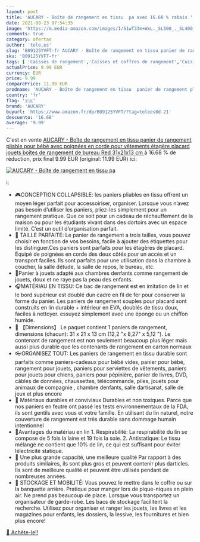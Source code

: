 ```yaml
---
layout: post
title: 'AUCARY - Boîte de rangement en tissu  pa avec 16.68 % rabais '
date: 2021-08-23 07:54:35
image: 'https://m.media-amazon.com/images/I/51wT33m+WxL._SL500_._SL400_.jpg'
comments: true
category: ofertas
author: 'tole.es'
slug: 'B09125YVFT-fr AUCARY - Boîte de rangement en tissu panier de rangement...'
sku: 'B09125YVFT-fr'
tags: [ 'Caisses de rangement','Caisses et coffres de rangement','Cuisine et Maison','Paniers et boîtes de rangement','Rangement et organisation','aucary', ]
actualPrice: 9.99 EUR
currency: EUR
price: 9.99
comparePrice: 11.99 EUR
prodname: 'AUCARY - Boîte de rangement en tissu  panier de rangement pliable pour bébé avec poignées en corde pour vêtements  étagère  placard  jouets  boîtes de rangement de bureau  Red  31x21x13 cm '
country: 'fr'
flag: '🇫🇷'
brand: 'AUCARY'
buyurl: 'https://www.amazon.fr/dp/B09125YVFT/?tag=tolees0d-21'
descuento: '16.68'
average: '9.99'
---
```


C'est en vente [AUCARY - Boîte de rangement en tissu  panier de rangement pliable pour bébé avec poignées en corde pour vêtements  étagère  placard  jouets  boîtes de rangement de bureau  Red  31x21x13 cm ](https://www.amazon.fr/dp/B09125YVFT/?tag=tolees0d-21)  à  16.68 % de réduction, prix final  9.99 EUR (original: 11.99 EUR) ici:

[![AUCARY - Boîte de rangement en tissu  pa](https://m.media-amazon.com/images/I/51wT33m+WxL._SL500_._SL400_.jpg)](https://www.amazon.fr/dp/B09125YVFT/?tag=tolees0d-21)

ℹ️:

- 🎮CONCEPTION COLLAPSIBLE: les paniers pliables en tissu offrent un moyen léger parfait pour accessoiriser, organiser. Lorsque vous n’avez pas besoin d’utiliser les paniers, pliez-les simplement pour un rangement pratique. Que ce soit pour un cadeau de réchauffement de la maison ou pour les étudiants vivant dans des dortoirs avec un espace limité. C’est un outil d’organisation parfait.
- 🏓 TAILLE PARFAITE: Le panier de rangement a trois tailles, vous pouvez choisir en fonction de vos besoins, facile à ajouter des étiquettes pour les distinguer.Ces paniers sont parfaits pour les étagères de placard. Équipé de poignées en corde des deux côtés pour un accès et un transport faciles. Ils sont parfaits pour une utilisation dans la chambre à coucher, la salle détude, la salle de repos, le bureau, etc.
- 👖Panier à jouets adapté aux chambres denfants comme rangement de jouets, doux et ne raye pas la peau des enfants.
- 🎧MATÉRIAU EN TISSU: Ce bac de rangement est en imitation de lin et le bord supérieur est doublé dun cadre en fil de fer pour conserver la forme du panier. Les paniers de rangement souples pour placard sont construits en lin durable + intérieur en EVA, doublés de tissu doux, faciles à nettoyer. essuyez simplement avec une éponge ou un chiffon humide.
- 👚 【Dimensions】 Le paquet contient 1 paniers de rangement, dimensions (chacun): 31 x 21 x 13 cm (12,2 "x 8,27" x 5,12 "). Le contenant de rangement est non seulement beaucoup plus léger mais aussi plus durable que les contenants de rangement en carton normaux
- 👓ORGANISEZ TOUT: Les paniers de rangement en tissu durable sont parfaits comme paniers-cadeaux pour bébé vides, panier pour bébé, rangement pour jouets, paniers pour serviettes de vêtements, paniers pour jouets pour chiens, paniers pour pépinière, panier de livres, DVD, câbles de données, chaussettes, télécommande, piles, jouets pour animaux de compagnie , chambre denfants, salle dartisanat, salle de jeux et plus encore
- 👒 Matériaux durables et conviviaux Durables et non toxiques. Parce que nos paniers en feutre ont passé les tests environnementaux de la FDA, ils sont gentils avec vous et votre famille. En utilisant du lin naturel, notre couverture de rangement est très durable sans dommage humain intentionnel
- 👗Avantages du matériau en lin 1. Respirabilité: La respirabilité du lin se compose de 5 fois la laine et 19 fois la soie. 2. Antistatique: Le tissu mélangé ne contient que 10% de lin, ce qui est suffisant pour éviter lélectricité statique.
- 👠 Une plus grande capacité, une meilleure qualité Par rapport à des produits similaires, ils sont plus gros et peuvent contenir plus darticles. Ils sont de meilleure qualité et peuvent être utilisés pendant de nombreuses années.
- 👞 STOCKAGE ET MOBILITÉ: Vous pouvez le mettre dans le coffre ou sur la banquette arrière. Pratique pour manger lors de pique-niques en plein air. Ne prend pas beaucoup de place. Lorsque vous transportez un organisateur de garde-robe. Les bacs de stockage facilitent la recherche. Utilisez pour organiser et ranger les jouets, les livres et les magazines pour enfants, les dossiers, la lessive, les fournitures et bien plus encore!

[🛒 Achète-le!!](https://www.amazon.fr/dp/B09125YVFT/?tag=tolees0d-21)
